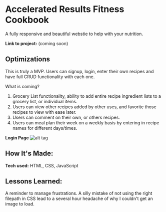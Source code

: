 # Accelerated Results Fitness Cookbook # 
A fully responsive and beautiful webstie to help with your nutrition. 

**Link to project:** (coming soon)

## Optimizations

This is truly a MVP. Users can signup, login, enter their own recipes and have full CRUD functionality with each one. 

What is coming?

1. Grocery List functionality, ability to add entire recipe ingredient lists to a grocery list, or individual items.
2. Users can view other recipes added by other uses, and favorite those recipes to view with ease later.
3. Users can comment on their own, or others recipes. 
4. Users can meal plan their week on a weekly basis by entering in recipe names for different days/times.

**Login Page**
![alt tag](https://github.com/AdamRobinsonSE/accelerated-results-cookbook/blob/main/public/images/login-readme-screenshot.PNG)

## How It's Made:

**Tech used:** HTML, CSS, JavaScript



## Lessons Learned:

A reminder to manage frustrations. A silly mistake of not using the right filepath in CSS lead to a several hour headache of why I couldn't get an image to load.
